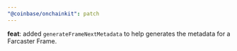 ```yaml
---
"@coinbase/onchainkit": patch
---
```


**feat**: added `generateFrameNextMetadata` to help generates the metadata for a Farcaster Frame.
